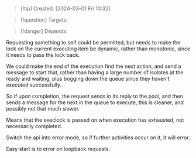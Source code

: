 
>[!tip] Created: [2024-03-01 Fri 10:32]

>[!question] Targets: 

>[!danger] Depends: 

Requesting something to self could be permitted, but needs to make the lock on the current executing item be dynamic, rather than monotonic, since it needs to pass the lock back.

We could make the end of the execution find the next action, and send a message to start that, rather than having a large number of isolates at the ready and waiting, plus bogging down the queue since they haven't executed successfully.

So if upon completion, the request sends in its reply to the pool, and then sends a message for the next in the queue to execute, this is cleaner, and possibly not that much slower.

Means that the execlock is passed on when execution has exhausted, not necessarily completed.

Switch the api into error mode, so if further activities occur on it, it will error.

Easy start is to error on loopback requests.